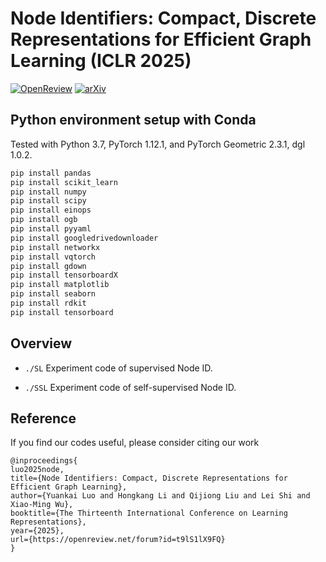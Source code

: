 # Node Identifiers: Compact, Discrete Representations for Efficient Graph Learning (ICLR 2025)

[![OpenReview](https://img.shields.io/badge/OpenReview-t9lS1lX9FQ-b31b1b.svg)](https://openreview.net/forum?id=t9lS1lX9FQ) [![arXiv](https://img.shields.io/badge/arXiv-2405.16435-b31b1b.svg)](https://arxiv.org/abs/2405.16435)

## Python environment setup with Conda

Tested with Python 3.7, PyTorch 1.12.1, and PyTorch Geometric 2.3.1, dgl 1.0.2.
```bash
pip install pandas
pip install scikit_learn
pip install numpy
pip install scipy
pip install einops
pip install ogb
pip install pyyaml
pip install googledrivedownloader
pip install networkx
pip install vqtorch
pip install gdown
pip install tensorboardX
pip install matplotlib
pip install seaborn
pip install rdkit
pip install tensorboard
```

## Overview

* `./SL` Experiment code of supervised Node ID.

* `./SSL` Experiment code of self-supervised Node ID.

## Reference

If you find our codes useful, please consider citing our work

```
@inproceedings{
luo2025node,
title={Node Identifiers: Compact, Discrete Representations for Efficient Graph Learning},
author={Yuankai Luo and Hongkang Li and Qijiong Liu and Lei Shi and Xiao-Ming Wu},
booktitle={The Thirteenth International Conference on Learning Representations},
year={2025},
url={https://openreview.net/forum?id=t9lS1lX9FQ}
}
```

